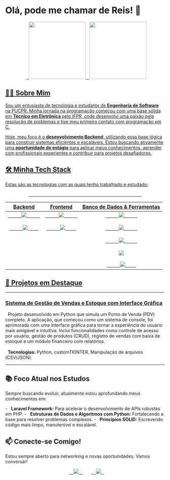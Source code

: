 # Olá, pode me chamar de Reis! 👋

<div align="center">
  <a href="https://github.com/R3I5">
  <img height="180em" src="https://github-readme-stats.vercel.app/api?username=R3I5&show_icons=true&theme=dracula&include_all_commits=true&count_private=true"/>
  <img height="180em" src="https://github-readme-stats.vercel.app/api/top-langs/?username=R3I5&layout=compact&langs_count=7&theme=dracula"/>
</div>

## 👨‍💻 Sobre Mim

Sou um entusiasta de tecnologia e estudante de **Engenharia de Software** na PUCPR. Minha jornada na programação começou com uma base sólida em **Técnico em Eletrônica** pelo IFPR, onde desenvolvi uma paixão pela resolução de problemas e tive meu primeiro contato com programação em C.

Hoje, meu foco é o **desenvolvimento Backend**, utilizando essa base lógica para construir sistemas eficientes e escaláveis. Estou buscando ativamente uma **oportunidade de estágio** para aplicar meus conhecimentos, aprender com profissionais experientes e contribuir para projetos desafiadores.

## 🛠️ Minha Tech Stack

Estas são as tecnologias com as quais tenho trabalhado e estudado:

<div align="center">
  <table border="0" cellpadding="10">
    <thead>
      <tr>
        <th align="center">Backend</th>
        <th align="center">Frontend</th>
        <th align="center">Banco de Dados & Ferramentas</th>
      </tr>
    </thead>
    <tbody>
      <tr>
        <td align="center" valign="top">
          <img src="https://img.shields.io/badge/PHP-777BB4?style=for-the-badge&logo=php&logoColor=white" />
          <br><br>
          <img src="https://img.shields.io/badge/Python-3776AB?style=for-the-badge&logo=python&logoColor=white" />
        </td>
        <td align="center" valign="top">
          <img src="https://img.shields.io/badge/HTML5-E34F26?style=for-the-badge&logo=html5&logoColor=white" />
          <br><br>
          <img src="https://img.shields.io/badge/CSS3-1572B6?style=for-the-badge&logo=css3&logoColor=white" />
        </td>
        <td align="center" valign="top">
          <img src="https://img.shields.io/badge/MySQL-4479A1?style=for-the-badge&logo=mysql&logoColor=white" />
          <br><br>
          <img src="https://img.shields.io/badge/Git-F05032?style=for-the-badge&logo=git&logoColor=white" />
          <br><br>
          <img src="https://img.shields.io/badge/GitHub-181717?style=for-the-badge&logo=github&logoColor=white" />
          <br><br>
          <img src="https://img.shields.io/badge/Ubuntu-35495E?style=for-the-badge&logo=ubuntu&logoColor=2CA5E0" />
          <br><br>
          <img src="https://img.shields.io/badge/Linux-FCC624?style=for-the-badge&logo=linux&logoColor=black" />
        </td>
      </tr>
    </tbody>
  </table>
</div>

## 🚀 Projetos em Destaque

---
### [Sistema de Gestão de Vendas e Estoque com Interface Gráfica](https://github.com/R3I5/ProjetoFinalRacAlgoritmico/tree/interface-grafica)
<p>
  Projeto desenvolvido em Python que simula um Ponto de Venda (PDV) completo. A aplicação, que começou como um sistema de console, foi aprimorada com uma interface gráfica para tornar a experiência do usuário mais amigável e intuitiva. Inclui funcionalidades como controle de acesso por usuário, gestão de produtos (CRUD), registro de vendas com baixa de estoque e um módulo financeiro com relatórios.
  <br><br>
  <strong>Tecnologias:</strong> Python, customTKINTER, Manipulação de arquivos (CSV/JSON).
</p>

---

## 📚 Foco Atual nos Estudos

Sempre buscando evoluir, atualmente estou aprofundando meus conhecimentos em:

-   **Laravel Framework:** Para acelerar o desenvolvimento de APIs robustas em PHP.
-   **Estruturas de Dados e Algoritmos com Python:** Fortalecendo a base para resolver problemas complexos.
-   **Princípios SOLID:** Escrevendo código mais limpo, manutenível e escalável.

## 📫 Conecte-se Comigo!

Estou sempre aberto para networking e novas oportunidades. Vamos conversar!

<p align="center">
  <a href="https://mail.google.com/mail/?view=cm&to=j.victor.reis20044@gmail.com" target="_blank">
    <img loading="lazy" src="https://img.shields.io/badge/Gmail-D14836?style=for-the-badge&logo=gmail&logoColor=white">
  </a>
  &nbsp;&nbsp;
  <a href="https://www.linkedin.com/in/joaovictordosreis/" target="_blank">
    <img loading="lazy" src="https://img.shields.io/badge/-LinkedIn-%230077B5?style=for-the-badge&logo=linkedin&logoColor=white">
  </a>
</p>
